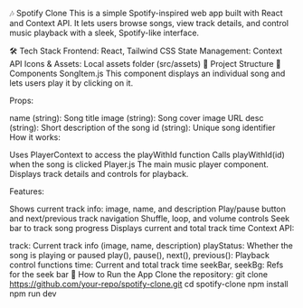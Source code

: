 🎶 Spotify Clone
This is a simple Spotify-inspired web app built with React and Context API. It lets users browse songs, view track details, and control music playback with a sleek, Spotify-like interface.

🛠️ Tech Stack
Frontend: React, Tailwind CSS
State Management: Context API
Icons & Assets: Local assets folder (src/assets)
📂 Project Structure
🧩 Components
SongItem.js
This component displays an individual song and lets users play it by clicking on it.

Props:

name (string): Song title
image (string): Song cover image URL
desc (string): Short description of the song
id (string): Unique song identifier
How it works:

Uses PlayerContext to access the playWithId function
Calls playWithId(id) when the song is clicked
Player.js
The main music player component. Displays track details and controls for playback.

Features:

Shows current track info: image, name, and description
Play/pause button and next/previous track navigation
Shuffle, loop, and volume controls
Seek bar to track song progress
Displays current and total track time
Context API:

track: Current track info (image, name, description)
playStatus: Whether the song is playing or paused
play(), pause(), next(), previous(): Playback control functions
time: Current and total track time
seekBar, seekBg: Refs for the seek bar
🚀 How to Run the App
Clone the repository:
git clone https://github.com/your-repo/spotify-clone.git
cd spotify-clone
npm install
npm run dev
